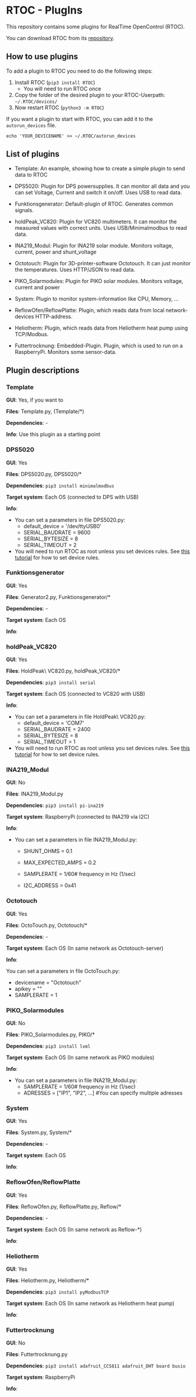 # RTOC - PlugIns

This repository contains some plugins for RealTime OpenControl (RTOC).

You can download RTOC from its [repository](https://github.com/Haschtl/RealTimeOpenControl).

## How to use plugins

To add a plugin to RTOC you need to do the following steps:

1. Install RTOC (`pip3 install RTOC`)
   - You will need to run RTOC once
2. Copy the folder of the desired plugin to your RTOC-Userpath: `~/.RTOC/devices/`
3. Now restart RTOC (`python3 -m RTOC`)



If you want a plugin to start with RTOC, you can add it to the `autorun_devices` file.

```
echo 'YOUR_DEVICENAME' >> ~/.RTOC/autorun_devices
```



## List of plugins

- Template: An example, showing how to create a simple plugin to send data to RTOC

- DPS5020: Plugin for DPS powersupplies. It can monitor all data and you can set Voltage, Current and switch it on/off. Uses USB to read data.
- Funktionsgenerator: Default-plugin of RTOC. Generates common signals.
- holdPeak_VC820: Plugin for VC820 multimeters. It can monitor the measured values with correct units. Uses USB/Minimalmodbus to read data.
- INA219_Modul: Plugin for INA219 solar module. Monitors voltage, current, power and shunt_voltage
- Octotouch: Plugin for 3D-printer-software Octotouch. It can just monitor the temperatures. Uses HTTP/JSON to read data.
- PIKO_Solarmodules: Plugin for PIKO solar modules. Monitors voltage, current and power
- System: Plugin to monitor system-information like CPU, Memory, ...
- ReflowOfen/ReflowPlatte: Plugin, which reads data from local network-devices HTTP-address.
- Heliotherm: Plugin, which reads data from Heliotherm heat pump using TCP/Modbus.
- Futtertrocknung: Embedded-Plugin. Plugin, which is used to run on a RaspberryPi. Monitors some sensor-data.



## Plugin descriptions

### Template

**GUI**: Yes, if you want to

**Files**: Template.py, (Template/*)

**Dependencies**: -

**Info**: Use this plugin as a starting point


### DPS5020

**GUI**: Yes

**Files**: DPS5020.py, DPS5020/*

**Dependencies**: `pip3 install minimalmodbus`

**Target system**: Each OS (connected to DPS with USB)

**Info**:

- You can set a parameters in file DPS5020.py:
  - default_device = '/dev/ttyUSB0'
  - SERIAL_BAUDRATE = 9600
  - SERIAL_BYTESIZE = 8
  - SERIAL_TIMEOUT = 2
- You will need to run RTOC as root unless you set devices rules. See [this tutorial](http://ask.xmodulo.com/change-usb-device-permission-linux.html) for how to set device rules.

### Funktionsgenerator

**GUI**: Yes

**Files**: Generator2.py, Funktionsgenerator/*

**Dependencies**: -

**Target system**: Each OS

**Info**:



### holdPeak_VC820

**GUI**: Yes

**Files**: HoldPeak\ VC820.py, holdPeak_VC820/*

**Dependencies**: `pip3 install serial`

**Target system**: Each OS (connected to VC820 with USB)

**Info**:

- You can set a parameters in file HoldPeak\ VC820.py:
  - default_device = 'COM7'
  - SERIAL_BAUDRATE = 2400
  - SERIAL_BYTESIZE = 8
  - SERIAL_TIMEOUT = 1
- You will need to run RTOC as root unless you set devices rules. See [this tutorial](http://ask.xmodulo.com/change-usb-device-permission-linux.html) for how to set device rules.



### INA219_Modul

**GUI**: No

**Files**: INA219_Modul.py

**Dependencies**: `pip3 install pi-ina219`

**Target system**: RaspberryPi (connected to INA219 via I2C)

**Info**:

- You can set a parameters in file INA219_Modul.py:

  - SHUNT_OHMS = 0.1
  - MAX_EXPECTED_AMPS = 0.2

  - SAMPLERATE = 1/60# frequency in Hz (1/sec)
  - I2C_ADDRESS = 0x41



### Octotouch

**GUI**: Yes

**Files**: OctoTouch.py, Octotouch/*

**Dependencies**: -

**Target system**: Each OS (In same network as Octotouch-server)

**Info**:

You can set a parameters in file OctoTouch.py:

- devicename = "Octotouch"
- apikey = ""
- SAMPLERATE = 1


### PIKO_Solarmodules

**GUI**: No

**Files**: PIKO_Solarmodules.py, PIKO/*

**Dependencies**: `pip3 install lxml`

**Target system**: Each OS (In same network as PIKO modules)

**Info**:

- You can set a parameters in file INA219_Modul.py:
  - SAMPLERATE = 1/60# frequency in Hz (1/sec)
  - ADRESSES = ["IP1", "IP2", ...] #You can specify multiple adresses



### System

**GUI**: Yes

**Files**: System.py, System/*

**Dependencies**: -

**Target system**: Each OS

**Info**:



### ReflowOfen/ReflowPlatte

**GUI**: Yes

**Files**: ReflowOfen.py, ReflowPlatte.py, Reflow/*

**Dependencies**: -

**Target system**: Each OS (In same network as Reflow-*)

**Info**:



### Heliotherm

**GUI**: Yes

**Files**: Heliotherm.py, Heliotherm/*

**Dependencies**: `pip3 install pyModbusTCP`

**Target system**: Each OS (In same network as Heliotherm heat pump)

**Info**:



### Futtertrocknung

**GUI**: No

**Files**: Futtertrocknung.py

**Dependencies**: `pip3 install adafruit_CCS811 adafruit_DHT board busio`

**Target system**: RaspberryPi

**Info**:
